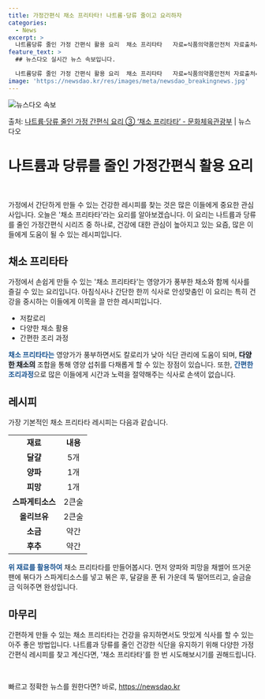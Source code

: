 ```yaml
---
title: 가정간편식 채소 프리타타! 나트륨·당류 줄이고 요리하자
categories:
  - News
excerpt: >
  나트륨당류 줄인 가정 간편식 활용 요리  채소 프리타타   자료=식품의약품안전처 자료출처=정책브리핑 www.…
feature_text: >
  ## 뉴스다오 실시간 뉴스 속보입니다.

  나트륨당류 줄인 가정 간편식 활용 요리  채소 프리타타   자료=식품의약품안전처 자료출처=정책브리핑 www.…
image: 'https://newsdao.kr/res/images/meta/newsdao_breakingnews.jpg'
---
```


![뉴스다오 속보](https://newsdao.kr/res/images/meta/newsdao_breakingnews.jpg)

<p>출처: <a href="https://newsdao.kr/3889" rel="dofollow">나트륨·당류 줄인 가정 간편식 요리 ③ ‘채소 프리타타’ - 문화체육관광부</a> | 뉴스다오</p>

<h1>나트륨과 당류를 줄인 가정간편식 활용 요리</h1>

<p data-ke-size="size16">&nbsp;</p>

가정에서 간단하게 만들 수 있는 건강한 레시피를 찾는 것은 많은 이들에게 중요한 관심사입니다. 오늘은 '채소 프리타타'라는 요리를 알아보겠습니다. 이 요리는 나트륨과 당류를 줄인 가정간편식 시리즈 중 하나로, 건강에 대한 관심이 높아지고 있는 요즘, 많은 이들에게 도움이 될 수 있는 레시피입니다.

<h2 data-ke-size="size26">채소 프리타타</h2>

가정에서 손쉽게 만들 수 있는 '채소 프리타타'는 영양가가 풍부한 채소와 함께 식사를 즐길 수 있는 요리입니다. 아침식사나 간단한 한끼 식사로 안성맞춤인 이 요리는 특히 건강을 중시하는 이들에게 이목을 끌 만한 레시피입니다.

<ul>
    <li>저칼로리</li>
    <li>다양한 채소 활용</li>
    <li>간편한 조리 과정</li>
</ul>

<p data-ke-size="size16"><b><span style="color: #1a5490;">채소 프리타타는</span></b> 영양가가 풍부하면서도 칼로리가 낮아 식단 관리에 도움이 되며, <b><span style="background-color: #21538527;">다양한 채소의</span></b> 조합을 통해 영양 섭취를 다채롭게 할 수 있는 장점이 있습니다. 또한, <b><span style="color: #1a5490;">간편한 조리과정</span></b>으로 많은 이들에게 시간과 노력을 절약해주는 식사로 손색이 없습니다.</p>

<h2 data-ke-size="size26">레시피</h2>

가장 기본적인 채소 프리타타 레시피는 다음과 같습니다.

<table>
    <tr>
        <td style="text-align: center; height: 17px;"><b>재료</b></td>
        <td style="text-align: center; height: 17px;"><b>내용</b></td>
    </tr>
    <tr>
        <td style="text-align: center; height: 17px;"><b>달걀</b></td>
        <td style="text-align: center; height: 17px;">5개</td>
    </tr>
    <tr>
        <td style="text-align: center; height: 17px;"><b>양파</b></td>
        <td style="text-align: center; height: 17px;">1개</td>
    </tr>
    <tr>
        <td style="text-align: center; height: 17px;"><b>피망</b></td>
        <td style="text-align: center; height: 17px;">1개</td>
    </tr>
    <tr>
        <td style="text-align: center; height: 17px;"><b>스파게티소스</b></td>
        <td style="text-align: center; height: 17px;">2큰술</td>
    </tr>
    <tr>
        <td style="text-align: center; height: 17px;"><b>올리브유</b></td>
        <td style="text-align: center; height: 17px;">2큰술</td>
    </tr>
    <tr>
        <td style="text-align: center; height: 17px;"><b>소금</b></td>
        <td style="text-align: center; height: 17px;">약간</td>
    </tr>
    <tr>
        <td style="text-align: center; height: 17px;"><b>후추</b></td>
        <td style="text-align: center; height: 17px;">약간</td>
    </tr>
</table>

<p data-ke-size="size16"><b><span style="color: #1a5490;">위 재료를 활용하여</span></b> 채소 프리타타를 만들어봅시다. 먼저 양파와 피망을 채썰어 뜨거운 팬에 볶다가 스파게티소스를 넣고 볶은 후, 달걀을 푼 뒤 가운데 뚝 떨어뜨리고, 슬금슬금 익혀주면 완성입니다.</p>

<h2 data-ke-size="size26">마무리</h2>

간편하게 만들 수 있는 채소 프리타타는 건강을 유지하면서도 맛있게 식사를 할 수 있는 아주 좋은 방법입니다. 나트륨과 당류를 줄인 건강한 식단을 유지하기 위해 다양한 가정간편식 레시피를 찾고 계신다면, '채소 프리타타'를 한 번 시도해보시기를 권해드립니다.

<p data-ke-size="size16">&nbsp;</p> 

빠르고 정확한 뉴스를 원한다면? 바로, <a href="https://newsdao.kr" rel="dofollow">https://newsdao.kr</a>


